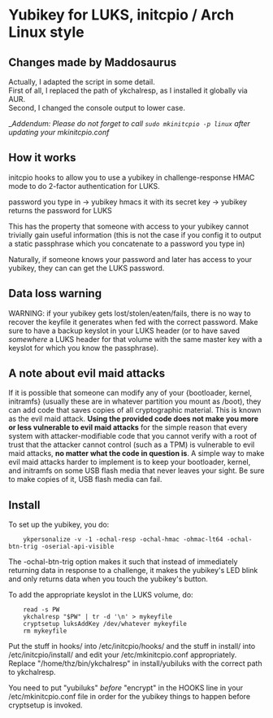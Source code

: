 Yubikey for LUKS, initcpio / Arch Linux style
================

## Changes made by Maddosaurus
Actually, I adapted the script in some detail.  
First of all, I replaced the path of ykchalresp, as I installed it globally via AUR.  
Second, I changed the console output to lower case.  

__Addendum: Please do not forget to call `sudo mkinitcpio -p linux` after updating your mkinitcpio.conf_

How it works
----------------
initcpio hooks to allow you to use a yubikey in challenge-response HMAC
mode to do 2-factor authentication for LUKS.

password you type in -> yubikey hmacs it with its secret key -> yubikey
returns the password for LUKS

This has the property that someone with access to your yubikey cannot
trivially gain useful information (this is not the case if you config
it to output a static passphrase which you concatenate to a password
you type in)

Naturally, if someone knows your password and later has access to your
yubikey, they can can get the LUKS password.

Data loss warning
----------------

WARNING: if your yubikey gets lost/stolen/eaten/fails, there is no way
to recover the keyfile it generates when fed with the correct password.
Make sure to have a backup keyslot in your LUKS header (or to have
saved *somewhere* a LUKS header for that volume with the same master key
with a keyslot for which you know the passphrase).

A note about evil maid attacks
----------------
If it is possible that someone can modify any of your {bootloader,
kernel, initramfs} (usually these are in whatever partition you mount
as /boot), they can add code that saves copies of all cryptographic
material. This is known as the evil maid attack. **Using the provided
code does not make you more or less vulnerable to evil maid attacks**
for the simple reason that every system with attacker-modifiable code
that you cannot verify with a root of trust that the attacker cannot
control (such as a TPM) is vulnerable to evil maid attacks, **no matter
what the code in question is**. A simple way to make evil maid attacks
harder to implement is to keep your bootloader, kernel, and initramfs
on some USB flash media that never leaves your sight. Be sure to make
copies of it, USB flash media can fail.

Install
----------------

To set up the yubikey, you do:

        ykpersonalize -v -1 -ochal-resp -ochal-hmac -ohmac-lt64 -ochal-btn-trig -oserial-api-visible

The -ochal-btn-trig option makes it such that instead of immediately
returning data in response to a challenge, it makes the yubikey's LED
blink and only returns data when you touch the yubikey's button.

To add the appropriate keyslot in the LUKS volume, do:

        read -s PW
        ykchalresp "$PW" | tr -d '\n' > mykeyfile
        cryptsetup luksAddKey /dev/whatever mykeyfile
        rm mykeyfile

Put the stuff in hooks/ into /etc/initcpio/hooks/ and the stuff in
install/ into /etc/initcpio/install/ and edit your /etc/mkinitcpio.conf
appropriately. Replace "/home/thz/bin/ykchalresp" in install/yubiluks
with the correct path to ykchalresp.

You need to put "yubiluks" *before* "encrypt" in the HOOKS line in your
/etc/mkinitcpio.conf file in order for the yubikey things to happen
before cryptsetup is invoked.

